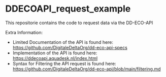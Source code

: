 # DDECOAPI_request_example
This repositorie contains the code to request data via the DD-ECO-API

Extra Information:
 - Limited Documentation of the API is found here: https://github.com/DigitaleDeltaOrg/dd-eco-api-specs
 - Implementation of the API is found here: https://ddecoapi.aquadesk.nl/index.html
 - Syntax for Filtering the API request is found here: https://github.com/DigitaleDeltaOrg/dd-eco-api/blob/main/filtering.md
